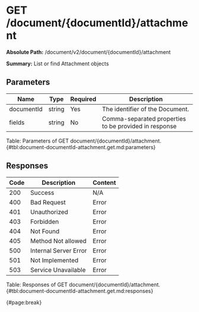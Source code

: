 <!--
    ATTENTION: This file was generated via gradle!
               Do NOT manually edit this file! Any such changes will be overwritten!
-->

# GET /document/{documentId}/attachment

**Absolute Path:** /document/v2/document/{documentId}/attachment

**Summary:** List or find Attachment objects

## Parameters

| Name | Type | Required | Description |
| ------ | ------ | --- | ------------ |
| documentId | string | Yes | The identifier of the Document. |
| fields | string | No | Comma-separated properties to be provided in response |

Table: Parameters of GET document/{documentId}/attachment. {#tbl:document-documentId-attachment.get.md:parameters}

## Responses

| Code | Description | Content |
|------|-------------|---------|
| 200 | Success | N/A |
| 400 | Bad Request | Error |
| 401 | Unauthorized | Error |
| 403 | Forbidden | Error |
| 404 | Not Found | Error |
| 405 | Method Not allowed | Error |
| 500 | Internal Server Error | Error |
| 501 | Not Implemented | Error |
| 503 | Service Unavailable | Error |

Table: Responses of GET document/{documentId}/attachment. {#tbl:document-documentId-attachment.get.md:responses}

{#page:break}
